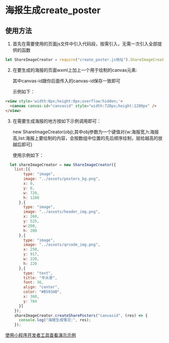 # 海报生成create_poster

## 使用方法

1. 首先在需要使用的页面js文件中引入代码段，按需引入，无需一次引入全部提供的函数
```js
let ShareImageCreator = require("create_poster.js地址").ShareImageCreator;
```

2. 在要生成的海报的页面wxml上加上一个用于绘制的canvas元素:

    其中canvas-id跟你后面传入的canvas-id保存一致即可

    示例如下：
``` html
<view style='width:0px;height:0px;overflow:hidden;'>
  <canvas canvas-id="canvasid" style="width:720px;height:1280px" />
</view>
```
3. 在需要生成海报的地方按如下示例调用即可：

    new ShareImageCreator(obj);其中obj参数为一个键值对{w:海报宽,h:海报高,list:海报上要绘制的内容，会按数组中位置的先后顺序绘制，层给越高的放越后即可}

    使用示例如下：
``` js
  let shareImageCreator = new ShareImageCreator({
    list:[{
        type: "image",
        image: "../assets/posters_bg.png",
        x: 0,
        y: 0,
        w: 720,
        h: 1280
      },{
        type: "image",
        image: "../assets/header_img.png",
        x: 260,
        y: 525,
        w:200,
        h: 200
      },{
        type: "image",
        image: "../assets/qrcode_img.png",
        x: 250,
        y: 917,
        w: 220,
        h: 220
      },{
        type: "text",
        title: "平头哥",
        font: 36,
        align: "center",
        color: "#B5934B",
        x: 360,
        y: 784
      }]
    });
    shareImageCreator.createSharePosters("canvasid", (res) => {
      console.log("海报生成情况:", res);
    });

```

[使用小程序开发者工具查看演示示例](https://developers.weixin.qq.com/s/mc1ujRmZ7Lcx)
